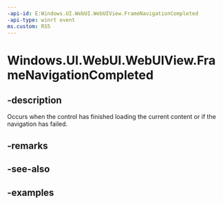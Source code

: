 ```yaml
---
-api-id: E:Windows.UI.WebUI.WebUIView.FrameNavigationCompleted
-api-type: winrt event
ms.custom: RS5
---
```


<!-- Event syntax.
public event TypedEventHandler FrameNavigationCompleted<IWebViewControl, WebViewControlNavigationCompletedEventArgs>
-->

# Windows.UI.WebUI.WebUIView.FrameNavigationCompleted

## -description
Occurs when the control has finished loading the current content or if the navigation has failed.

## -remarks

## -see-also

## -examples

